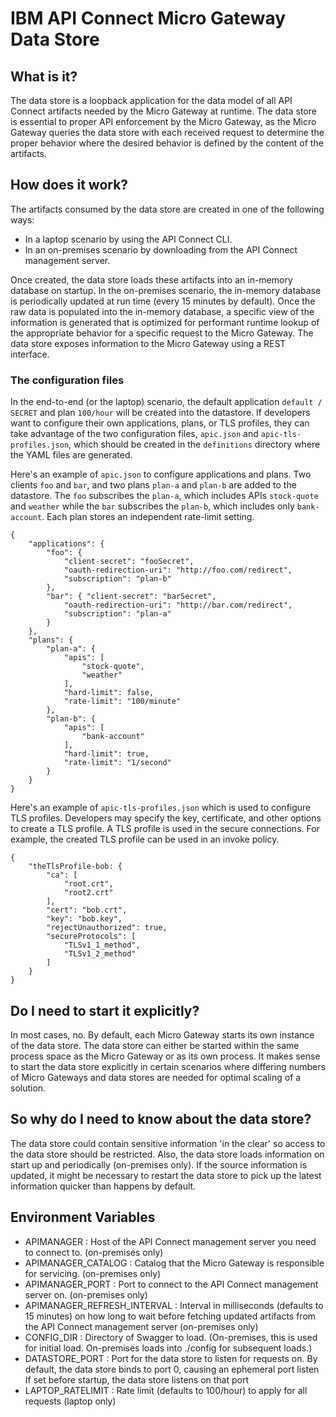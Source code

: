 # IBM API Connect Micro Gateway Data Store

## What is it?
The data store is a loopback application for the data model of all API Connect artifacts needed by the Micro Gateway at runtime.  The data store is essential to proper API enforcement by the Micro Gateway, as the Micro Gateway queries the data store with each received request to determine the proper behavior where the desired behavior is defined by the content of the artifacts.

## How does it work?
The artifacts consumed by the data store are created in one of the following ways:
- In a laptop scenario by using the API Connect CLI. 
- In an on-premises scenario by downloading from the API Connect management server.

Once created, the data store loads these artifacts into an in-memory database on startup.  In the on-premises scenario, the in-memory database is periodically updated at run time (every 15 minutes by default).  Once the raw data is populated into the in-memory database, a specific view of the information is generated that is optimized for performant runtime lookup of the appropriate behavior for a specific request to the Micro Gateway.  The data store exposes information to the Micro Gateway using a REST interface.

### The configuration files
In the end-to-end (or the laptop) scenario, the default application `default / SECRET` and plan `100/hour` will be created into the datastore. If developers want to configure their own applications, plans, or TLS profiles, they can take advantage of the two configuration files, `apic.json` and `apic-tls-profiles.json`, which should be created in the `definitions` directory where the YAML files are generated.

Here's an example of `apic.json` to configure applications and plans. Two clients `foo` and `bar`, and two plans `plan-a` and `plan-b` are added to the datastore. The `foo` subscribes the `plan-a`, which includes APIs `stock-quote` and `weather` while the `bar` subscribes the `plan-b`, which includes only `bank-account`. Each plan stores an independent rate-limit setting.
```
{
    "applications": {
        "foo": {
            "client-secret": "fooSecret",
            "oauth-redirection-uri": "http://foo.com/redirect",
            "subscription": "plan-b"
        },
        "bar": { "client-secret": "barSecret",
            "oauth-redirection-uri": "http://bar.com/redirect",
            "subscription": "plan-a"
        }
    },
    "plans": {
        "plan-a": {
            "apis": [
                "stock-quote",
                "weather"
            ],
            "hard-limit": false,
            "rate-limit": "100/minute"
        },
        "plan-b": {
            "apis": [
                "bank-account"
            ],
            "hard-limit": true,
            "rate-limit": "1/second"
        }
    }
}

```

Here's an example of `apic-tls-profiles.json` which is used to configure TLS profiles. Developers may specify the key, certificate, and other options to create a TLS profile. A TLS profile is used in the secure connections. For example, the created TLS profile can be used in an invoke policy.
```
{
    "theTlsProfile-bob: {
        "ca": [
            "root.crt",
            "root2.crt"
        ],
        "cert": "bob.crt",
        "key": "bob.key",
        "rejectUnauthorized": true,
        "secureProtocols": [
            "TLSv1_1_method",
            "TLSv1_2_method"
        ]
    }
}

```

## Do I need to start it explicitly?
In most cases, no.  By default, each Micro Gateway starts its own instance of the data store.  The data store can either be started within the same process space as the Micro Gateway or as its own process.  It makes sense to start the data store explicitly in certain scenarios where differing numbers of Micro Gateways and data stores are needed for optimal scaling of a solution.

## So why do I need to know about the data store?
The data store could contain sensitive information 'in the clear' so access to the data store should be restricted.  Also, the data store loads information on start up and periodically (on-premises only).  If the source information is updated, it might be necessary to restart the data store to pick up the latest information quicker than happens by default.

## Environment Variables

- APIMANAGER : Host of the API Connect management server you need to connect to. (on-premises only)
- APIMANAGER_CATALOG : Catalog that the Micro Gateway is responsible for servicing. (on-premises only)
- APIMANAGER_PORT : Port to connect to the API Connect management server on. (on-premises only)
- APIMANAGER_REFRESH_INTERVAL : Interval in milliseconds (defaults to 15 minutes) on how long to wait before fetching updated artifacts from the API Connect management server (on-premises only)
- CONFIG_DIR :
  Directory of Swagger to load. (On-premises, this is used for initial load. On-premises loads into ./config for subsequent loads.)
- DATASTORE_PORT : Port for the data store to listen for requests on.
  By default, the data store binds to port 0, causing an ephemeral port listen
  If set before startup, the data store listens on that port
- LAPTOP_RATELIMIT : Rate limit (defaults to 100/hour) to apply for all requests (laptop only)

